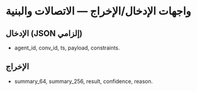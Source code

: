 # واجهات الإدخال/الإخراج — الاتصالات والبنية

## الإدخال (JSON إلزامي)
- agent_id, conv_id, ts, payload, constraints.

## الإخراج
- summary_64, summary_256, result, confidence, reason.
